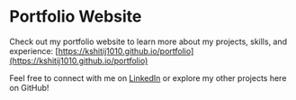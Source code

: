 # Portfolio Website

Check out my portfolio website to learn more about my projects, skills, and experience: [https://kshitij1010.github.io/portfolio](https://kshitij1010.github.io/portfolio)

Feel free to connect with me on [LinkedIn](https://www.linkedin.com/in/kshitij1010) or explore my other projects here on GitHub!
